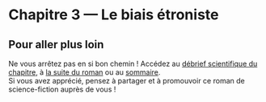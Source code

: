 # Chapitre 3 — Le biais étroniste

## Pour aller plus loin 

Ne vous arrêtez pas en si bon chemin !
Accédez au [débrief scientifique du chapitre](debrief-3.md), à [la suite du roman](4-Fuites.md) ou au [sommaire](README.md).  
Si vous avez apprécié, pensez à partager et à promouvoir ce roman de science-fiction auprès de vous !
